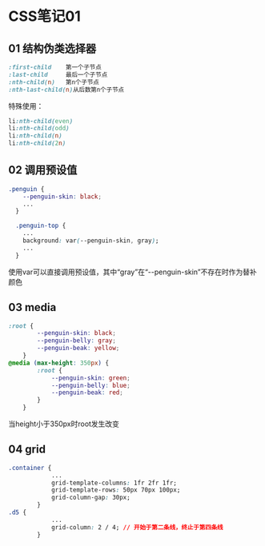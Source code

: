 # CSS笔记01

## 01 结构伪类选择器

```css
:first-child	第一个子节点
:last-child		最后一个子节点
:nth-child(n)	第n个子节点
:nth-last-child(n)从后数第n个子节点
```

特殊使用：

```css
li:nth-child(even)
li:nth-child(odd)
li:nth-child(n)
li:nth-child(2n)
```

## 02 调用预设值

```css
.penguin {
    --penguin-skin: black;
	...
  }

  .penguin-top {
    ...
    background: var(--penguin-skin, gray);
    ...
  }
```

使用var可以直接调用预设值，其中“gray”在“--penguin-skin”不存在时作为替补颜色

## 03 media

```css
:root {
		--penguin-skin: black;
		--penguin-belly: gray;
		--penguin-beak: yellow;
	}
@media (max-height: 350px) {
		:root {
			--penguin-skin: green;
			--penguin-belly: blue;
			--penguin-beak: red;
		}
	}
```

当height小于350px时root发生改变

## 04 grid

```css
.container {
			...
			grid-template-columns: 1fr 2fr 1fr;
			grid-template-rows: 50px 70px 100px;
			grid-column-gap: 30px;
		}
.d5 {
			...
			grid-column: 2 / 4; // 开始于第二条线，终止于第四条线
		}
```

